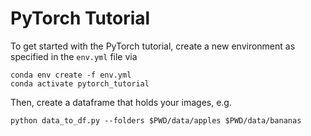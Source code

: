 # PyTorch Tutorial
To get started with the PyTorch tutorial, create a new environment as specified in the `env.yml` file via
```shell
conda env create -f env.yml
conda activate pytorch_tutorial
```
Then, create a dataframe that holds your images, e.g.
```shell
python data_to_df.py --folders $PWD/data/apples $PWD/data/bananas
```